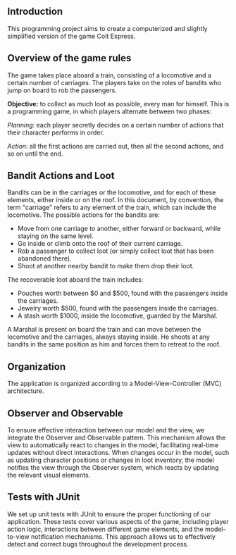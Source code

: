 ## Introduction

This programming project aims to create a computerized and slightly simplified version of the game Colt Express.

## Overview of the game rules

The game takes place aboard a train, consisting of a locomotive and a certain number of carriages. The players take on the roles of bandits who jump on board to rob the passengers.

**Objective:** to collect as much loot as possible, every man for himself. This is a programming game, in which players alternate between two phases:

*Planning:* each player secretly decides on a certain number of actions that their character performs in order.

*Action:* all the first actions are carried out, then all the second actions, and so on until the end.

## Bandit Actions and Loot

Bandits can be in the carriages or the locomotive, and for each of these elements, either inside or on the roof. In this document, by convention, the term "carriage" refers to any element of the train, which can include the locomotive. The possible actions for the bandits are:
- Move from one carriage to another, either forward or backward, while staying on the same level.
- Go inside or climb onto the roof of their current carriage.
- Rob a passenger to collect loot (or simply collect loot that has been abandoned there).
- Shoot at another nearby bandit to make them drop their loot.

The recoverable loot aboard the train includes:
- Pouches worth between $0 and $500, found with the passengers inside the carriages.
- Jewelry worth $500, found with the passengers inside the carriages.
- A stash worth $1000, inside the locomotive, guarded by the Marshal.

A Marshal is present on board the train and can move between the locomotive and the carriages, always staying inside. He shoots at any bandits in the same position as him and forces them to retreat to the roof.

## Organization

The application is organized according to a Model-View-Controller (MVC) architecture.
## Observer and Observable

To ensure effective interaction between our model and the view, we integrate the Observer and Observable pattern. This mechanism allows the view to automatically react to changes in the model, facilitating real-time updates without direct interactions. When changes occur in the model, such as updating character positions or changes in loot inventory, the model notifies the view through the Observer system, which reacts by updating the relevant visual elements.
## Tests with JUnit

We set up unit tests with JUnit to ensure the proper functioning of our application. These tests cover various aspects of the game, including player action logic, interactions between different game elements, and the model-to-view notification mechanisms. This approach allows us to effectively detect and correct bugs throughout the development process.
